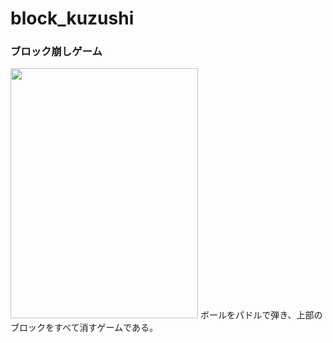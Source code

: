 # block_kuzushi
### ブロック崩しゲーム
<img src="https://user-images.githubusercontent.com/70088573/148592697-fb00499f-e113-46bc-8964-44e4014418ea.png" width="300" height="400">  
ボールをパドルで弾き、上部のブロックをすべて消すゲームである。

